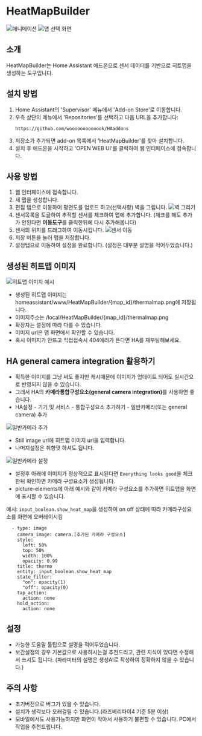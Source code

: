 # HeatMapBuilder

![애니메이션](img/animation.webp)
![맵 선택 화면](img/maps.png)

## 소개
HeatMapBuilder는 Home Assistant 애드온으로 센서 데이터를 기반으로 히트맵을 생성하는 도구입니다.

## 설치 방법
1. Home Assistant의 'Supervisor' 메뉴에서 'Add-on Store'로 이동합니다.
2. 우측 상단의 메뉴에서 'Repositories'를 선택하고 다음 URL을 추가합니다:
   ```
   https://github.com/wooooooooooook/HAaddons
   ```
3. 저장소가 추가되면 add-on 목록에서 'HeatMapBuilder'를 찾아 설치합니다.
4. 설치 후 애드온을 시작하고 'OPEN WEB UI'를 클릭하여 웹 인터페이스에 접속합니다.

## 사용 방법
1. 웹 인터페이스에 접속합니다.
2. 새 맵을 생성합니다.
3. 편집 탭으로 이동하여 평면도를 업로드 하고(선택사항) 벽을 그립니다.
![벽 그리기](img/drawing.png)
4. 센서목록을 토글하여 추적할 센서를 체크하여 맵에 추가합니다. (체크를 해도 추가가 안된다면 **이동도구**를 클릭한뒤에 다시 추가해봅니다)
5. 센서의 위치를 드래그하여 이동시킵니다.
![센서 이동](img/positioningSensors.png)
6. 저장 버튼을 눌러 맵을 저장합니다.
7. 설정탭으로 이동하여 설정을 완료합니다. (설정은 대부분 설명을 적어두었습니다.)

## 생성된 히트맵 이미지
![히트맵 이미지 예시](img/thermal_map.png)
- 생성된 히트맵 이미지는 homeassistant/www/HeatMapBuilder/{map_id}/thermalmap.png에 저장됩니다.
- 이미지주소는 /local/HeatMapBuilder/{map_id}/thermalmap.png
- 확장자는 설정에 따라 다를 수 있습니다.
- 이미지 url은 맵 화면에서 확인할 수 있습니다.
- 혹시 이미지가 안뜨고 직접접속시 404에러가 뜬다면 HA를 재부팅해보세요.

## HA general camera integration 활용하기
- 획득한 이미지를 그냥 써도 좋지만 캐시때문에 이미지가 업데이트 되어도 실시간으로 반영되지 않을 수 있습니다.
- 그래서 HA의 <b>카메라통합구성요소(general camera integration)</b>를 사용하면 좋습니다.
- HA설정 - 기기 및 서비스 - 통합구성요소 추가하기 - 일반카메라(또는 general camera) 추가

![일반카메라 추가](img/camera.png)

- Still image url에 히트맵 이미지 url을 입력합니다.
- 나머지설정은 취향껏 하셔도 됩니다.

![일반카메라 설정](img/everythinglooksgood.png)

- 설정후 아래에 이미지가 정상적으로 표시된다면 `Everything looks good`을 체크한뒤 확인하면 카메라 구성요소가 생성됩니다.
- picture-elements에 아래 예시와 같이 카메라 구성요소를 추가하면 히트맵을 화면에 표시할 수 있습니다.

예시: `input_boolean.show_heat_map`을 생성하여 on off 상태에 따라 카메라구성요소를 화면에 오버레이시킴
```
  - type: image
    camera_image: camera.[추가된 카메라 구성요소]
    style:
      left: 50%
      top: 50%
      width: 100%
      opacity: 0.99
    title: thermo
    entity: input_boolean.show_heat_map
    state_filter:
      "on": opacity(1)
      "off": opacity(0)
    tap_action:
      action: none
    hold_action:
      action: none
```

## 설정
- 가능한 도움말 툴팁으로 설명을 적어두었습니다.
- 보간설정의 경우 기본값으로 사용하시는걸 추천드리고, 관련 지식이 있다면 수정해서 쓰셔도 됩니다. (파라미터의 설명은 생성AI로 작성하여 정확하지 않을 수 있습니다.)

## 주의 사항
- 초기버전으로 버그가 있을 수 있습니다.
- 설치가 생각보다 오래걸릴 수 있습니다.(라즈베리파이4 기준 5분 이상)
- 모바일에서도 사용가능하지만 화면이 작아서 사용하기 불편할 수 있습니다. PC에서 작업을 추천드립니다.

